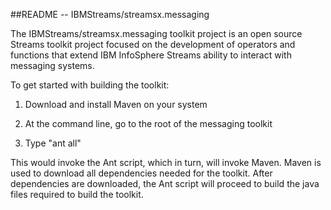 ##README --  IBMStreams/streamsx.messaging

The IBMStreams/streamsx.messaging toolkit project is an open source Streams toolkit project focused on the development of operators and functions that extend IBM InfoSphere Streams ability to interact with messaging systems.




 To get started with building the toolkit:
 
 1)  Download and install Maven on your system
 
 2)  At the command line, go to the root of the messaging toolkit
 
 3)  Type "ant all"
 
 
 This would invoke the Ant script, which in turn, will invoke Maven.  Maven is used to download all dependencies needed for the toolkit.  After dependencies are downloaded, the Ant script will proceed to build the java files required to build the toolkit.
